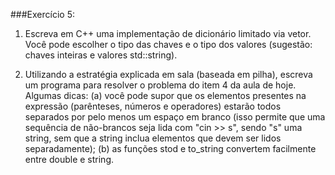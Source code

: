 
###Exercício 5:

1. Escreva em C++ uma implementação de dicionário limitado via vetor. Você pode escolher o tipo das chaves e o tipo dos valores (sugestão: chaves inteiras e valores std::string).

2. Utilizando a estratégia explicada em sala (baseada em pilha), escreva um programa para resolver o problema do item 4 da aula de hoje. Algumas dicas: (a) você pode supor que os elementos presentes na expressão (parênteses, números e operadores) estarão todos separados por pelo menos um espaço em branco (isso permite que uma sequência de não-brancos seja lida com "cin >> s", sendo "s" uma string, sem que a string inclua elementos que devem ser lidos separadamente); (b) as funções stod e to_string convertem facilmente entre double e string.

